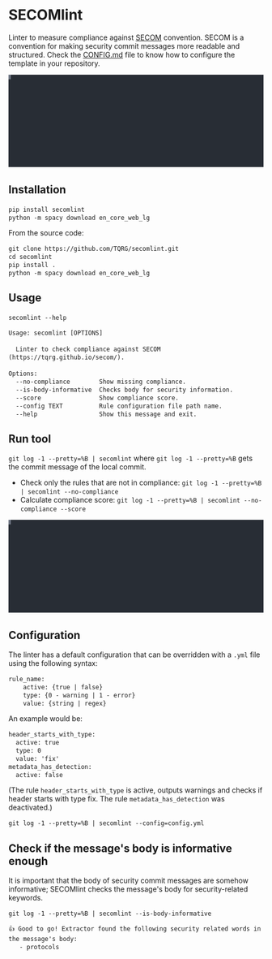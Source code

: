 # SECOMlint

Linter to measure compliance against [SECOM](https://tqrg.github.io/secom/) convention. SECOM is a convention for making security commit messages more readable and structured. Check the [CONFIG.md](https://github.com/TQRG/secom/blob/main/CONFIG.md) file to know how to configure the template in your repository.

<p align="center">
  <img width="600" src="https://raw.githubusercontent.com/TQRG/secomlint/main/assets/secomlint.svg">
</p>

## Installation

```
pip install secomlint
python -m spacy download en_core_web_lg
```

From the source code:
```
git clone https://github.com/TQRG/secomlint.git
cd secomlint
pip install .
python -m spacy download en_core_web_lg
```

## Usage

```
secomlint --help
```
```
Usage: secomlint [OPTIONS]

  Linter to check compliance against SECOM (https://tqrg.github.io/secom/).

Options:
  --no-compliance        Show missing compliance.
  --is-body-informative  Checks body for security information.
  --score                Show compliance score.
  --config TEXT          Rule configuration file path name.
  --help                 Show this message and exit.
```

## Run tool

`git log -1 --pretty=%B | secomlint` where `git log -1 --pretty=%B` gets the commit message of the local commit.

* Check only the rules that are not in compliance: `git log -1 --pretty=%B | secomlint --no-compliance`
* Calculate compliance score: `git log -1 --pretty=%B | secomlint --no-compliance --score`

<p align="center">
  <img width="600" src="https://raw.githubusercontent.com/TQRG/secomlint/main/assets/secomlint2.svg">
</p>


## Configuration

The linter has a default configuration that can be overridden with a `.yml` file using the following syntax: 

```
rule_name:
    active: {true | false}
    type: {0 - warning | 1 - error}
    value: {string | regex}
```

An example would be:

```
header_starts_with_type:
  active: true
  type: 0
  value: 'fix'
metadata_has_detection:
  active: false
```
(The rule `header_starts_with_type` is active, outputs warnings and checks if header starts with type fix. The rule `metadata_has_detection` was deactivated.)

```
git log -1 --pretty=%B | secomlint --config=config.yml
```

## Check if the message's body is informative enough

It is important that the body of security commit messages are somehow informative; SECOMlint checks the message's body for security-related keywords.

```
git log -1 --pretty=%B | secomlint --is-body-informative
```
```
👍 Good to go! Extractor found the following security related words in the message's body:
   - protocols
```